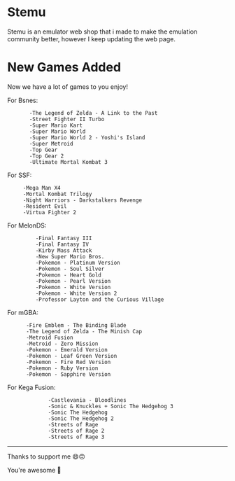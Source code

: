 # Stemu
Stemu is an emulator web shop that i made to make the emulation community better, however I keep updating the web page.

# New Games Added

Now we have a lot of games to you enjoy!

For Bsnes: 

           -The Legend of Zelda - A Link to the Past
           -Street Fighter II Turbo
           -Super Mario Kart
           -Super Mario World
           -Super Mario World 2 - Yoshi's Island
           -Super Metroid
           -Top Gear
           -Top Gear 2
           -Ultimate Mortal Kombat 3
           

For SSF: 

         -Mega Man X4 
         -Mortal Kombat Trilogy
         -Night Warriors - Darkstalkers Revenge
         -Resident Evil
         -Virtua Fighter 2
         
         
For MelonDS: 

             -Final Fantasy III
             -Final Fantasy IV
             -Kirby Mass Attack
             -New Super Mario Bros.
             -Pokemon - Platinum Version
             -Pokemon - Soul Silver
             -Pokemon - Heart Gold
             -Pokemon - Pearl Version
             -Pokemon - White Version
             -Pokemon - White Version 2
             -Professor Layton and the Curious Village
             
             
For mGBA: 

          -Fire Emblem - The Binding Blade
          -The Legend of Zelda - The Minish Cap
          -Metroid Fusion
          -Metroid - Zero Mission
          -Pokemon - Emerald Version
          -Pokemon - Leaf Green Version
          -Pokemon - Fire Red Version
          -Pokemon - Ruby Version
          -Pokemon - Sapphire Version
          
          
For Kega Fusion: 

                 -Castlevania - Bloodlines
                 -Sonic & Knuckles + Sonic The Hedgehog 3
                 -Sonic The Hedgehog
                 -Sonic The Hedgehog 2
                 -Streets of Rage 
                 -Streets of Rage 2 
                 -Streets of Rage 3
                 
---------------------------------------------------------------------------------------------------------------------------





Thanks to support me 😄🙃

You're awesome 🤩
